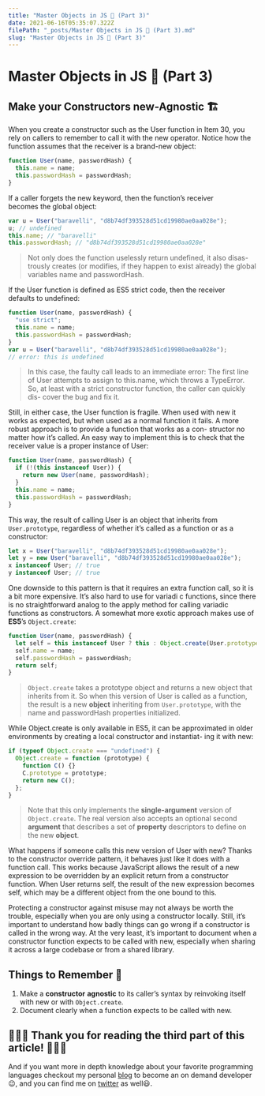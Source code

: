 ```yaml
---
title: "Master Objects in JS 🍨 (Part 3)"
date: 2021-06-16T05:35:07.322Z
filePath: "_posts/Master Objects in JS 🍨 (Part 3).md"
slug: "Master Objects in JS 🍨 (Part 3)"
---
```


# Master Objects in JS 🍨 (Part 3)

## Make your Constructors new-Agnostic 🏗️

When you create a constructor such as the User function in Item 30, you rely on callers to remember to call it with the new operator. Notice how the function assumes that the receiver is a brand-new object:

```javascript
function User(name, passwordHash) {
  this.name = name;
  this.passwordHash = passwordHash;
}
```

If a caller forgets the new keyword, then the function’s receiver  
becomes the global object:

```javascript
var u = User("baravelli", "d8b74df393528d51cd19980ae0aa028e");
u; // undefined
this.name; // "baravelli"
this.passwordHash; // "d8b74df393528d51cd19980ae0aa028e"
```

> Not only does the function uselessly return undefined, it also disas-
> trously creates (or modifies, if they happen to exist already) the global
> variables name and passwordHash.

If the User function is defined as ES5 strict code, then the receiver  
defaults to undefined:

```javascript
function User(name, passwordHash) {
  "use strict";
  this.name = name;
  this.passwordHash = passwordHash;
}
var u = User("baravelli", "d8b74df393528d51cd19980ae0aa028e");
// error: this is undefined
```

> In this case, the faulty call leads to an immediate error: The first line
> of User attempts to assign to this.name, which throws a TypeError. So,
> at least with a strict constructor function, the caller can quickly dis-
> cover the bug and fix it.

Still, in either case, the User function is fragile. When used with new
it works as expected, but when used as a normal function it fails. A
more robust approach is to provide a function that works as a con-
structor no matter how it’s called. An easy way to implement this is to
check that the receiver value is a proper instance of User:

```javascript
function User(name, passwordHash) {
  if (!(this instanceof User)) {
    return new User(name, passwordHash);
  }
  this.name = name;
  this.passwordHash = passwordHash;
}
```

This way, the result of calling User is an object that inherits from `User.prototype`, regardless of whether it’s called as a function or as a constructor:

```javascript
let x = User("baravelli", "d8b74df393528d51cd19980ae0aa028e");
let y = new User("baravelli", "d8b74df393528d51cd19980ae0aa028e");
x instanceof User; // true
y instanceof User; // true
```

One downside to this pattern is that it requires an extra function call, so it is a bit more expensive. It’s also hard to use for variadi c functions, since there is no straightforward analog to the apply method for calling variadic functions as constructors. A somewhat more exotic approach makes use of **ES5**’s `Object.create`:

```javascript
function User(name, passwordHash) {
  let self = this instanceof User ? this : Object.create(User.prototype);
  self.name = name;
  self.passwordHash = passwordHash;
  return self;
}
```

> `Object.create` takes a prototype object and returns a new object that inherits from it. So when this version of User is called as a function, the result is a new **object** inheriting from `User.prototype`, with the name and passwordHash properties initialized.

While Object.create is only available in ES5, it can be approximated
in older environments by creating a local constructor and instantiat-
ing it with new:

```javascript
if (typeof Object.create === "undefined") {
  Object.create = function (prototype) {
    function C() {}
    C.prototype = prototype;
    return new C();
  };
}
```

> Note that this only implements the **single-argument** version of `Object.create`. The real version also accepts an optional second **argument** that describes a set of **property** descriptors to define on the new **object**.

What happens if someone calls this new version of User with new?
Thanks to the constructor override pattern, it behaves just like it does with a function call. This works because JavaScript allows the result of a new expression to be overridden by an explicit return from a constructor function. When User returns self, the result of the new expression becomes self, which may be a different object from the one bound to this.

Protecting a constructor against misuse may not always be worth the trouble, especially when you are only using a constructor locally.
Still, it’s important to understand how badly things can go wrong if a constructor is called in the wrong way. At the very least, it’s important to document when a constructor function expects to be called with new, especially when sharing it across a large codebase or from a shared library.

## Things to Remember 🧠

1. Make a **constructor** **agnostic** to its caller’s syntax by reinvoking itself with new or with `Object.create`.
2. Document clearly when a function expects to be called with new.

## 🎉🎉🎉 Thank you for reading the third part of this article! 🎉🎉🎉

And if you want more in depth knowledge about your favorite programming languages checkout my personal [blog](https://code-rainbow.web.app/) to become an on demand developer 😉, and you can find me on [twitter](https://twitter.com/JrMatanda) as well😃.
